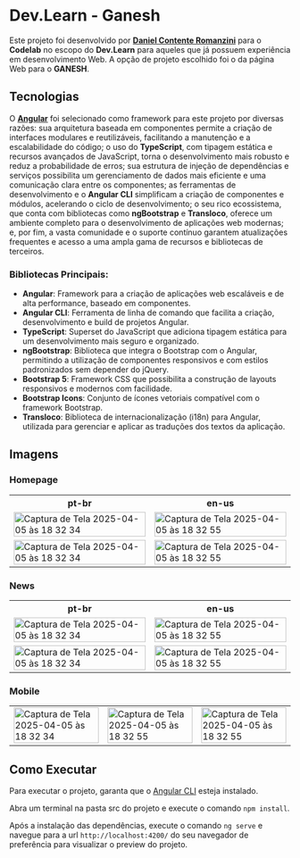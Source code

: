 # Dev.Learn - Ganesh

Este projeto foi desenvolvido por **[Daniel Contente Romanzini](https://github.com/Dauboau)** para o **Codelab** no escopo do **Dev.Learn** para aqueles que já possuem experiência em desenvolvimento Web. A opção de projeto escolhido foi o da página Web para o **GANESH**.

## Tecnologias

O **[Angular](https://angular.dev)** foi selecionado como framework para este projeto por diversas razões: sua arquitetura baseada em componentes permite a criação de interfaces modulares e reutilizáveis, facilitando a manutenção e a escalabilidade do código; o uso do **TypeScript**, com tipagem estática e recursos avançados de JavaScript, torna o desenvolvimento mais robusto e reduz a probabilidade de erros; sua estrutura de injeção de dependências e serviços possibilita um gerenciamento de dados mais eficiente e uma comunicação clara entre os componentes; as ferramentas de desenvolvimento e o **Angular CLI** simplificam a criação de componentes e módulos, acelerando o ciclo de desenvolvimento; o seu rico ecossistema, que conta com bibliotecas como **ngBootstrap** e **Transloco**, oferece um ambiente completo para o desenvolvimento de aplicações web modernas; e, por fim, a vasta comunidade e o suporte contínuo garantem atualizações frequentes e acesso a uma ampla gama de recursos e bibliotecas de terceiros.

### Bibliotecas Principais:
- **Angular**: Framework para a criação de aplicações web escaláveis e de alta performance, baseado em componentes.
- **Angular CLI**: Ferramenta de linha de comando que facilita a criação, desenvolvimento e build de projetos Angular.
- **TypeScript**: Superset do JavaScript que adiciona tipagem estática para um desenvolvimento mais seguro e organizado.
- **ngBootstrap**: Biblioteca que integra o Bootstrap com o Angular, permitindo a utilização de componentes responsivos e com estilos padronizados sem depender do jQuery.
- **Bootstrap 5**: Framework CSS que possibilita a construção de layouts responsivos e modernos com facilidade.
- **Bootstrap Icons**: Conjunto de ícones vetoriais compatível com o framework Bootstrap.
- **Transloco**: Biblioteca de internacionalização (i18n) para Angular, utilizada para gerenciar e aplicar as traduções dos textos da aplicação.

## Imagens

### Homepage
<table>
  <tr>
    <th>pt-br</th>
    <th>en-us</th>
  </tr>
  <tr>
    <td><img src="https://github.com/user-attachments/assets/48b8d9b8-c4f1-4c09-a648-322604a679e3" alt="Captura de Tela 2025-04-05 às 18 32 34" width="100%"></td>
    <td><img src="https://github.com/user-attachments/assets/bf26a1cb-070b-4c3e-ae0e-b5b0be53b9c4" alt="Captura de Tela 2025-04-05 às 18 32 55" width="100%"></td>
  </tr>
  <tr>
    <td><img src="https://github.com/user-attachments/assets/fa66e3c6-3ce3-41c5-b760-f125ad848429" alt="Captura de Tela 2025-04-05 às 18 32 34" width="100%"></td>
    <td><img src="https://github.com/user-attachments/assets/53f07e95-c76f-453b-8a40-7937fdcfde96" alt="Captura de Tela 2025-04-05 às 18 32 55" width="100%"></td>
  </tr>
</table>

### News
<table>
  <tr>
    <th>pt-br</th>
    <th>en-us</th>
  </tr>
  <tr>
    <td><img src="https://github.com/user-attachments/assets/7c330e6c-a869-4af1-868e-cad1b97bc536" alt="Captura de Tela 2025-04-05 às 18 32 34" width="100%"></td>
    <td><img src="https://github.com/user-attachments/assets/17eaa2b5-3caf-4bf4-b613-b9dc374542f4" alt="Captura de Tela 2025-04-05 às 18 32 55" width="100%"></td>
  </tr>
  <tr>
    <td><img src="https://github.com/user-attachments/assets/fa26d703-f357-4a2e-811a-cfaecd6591c5" alt="Captura de Tela 2025-04-05 às 18 32 34" width="100%"></td>
    <td><img src="https://github.com/user-attachments/assets/17ce33af-c754-41a7-9fb7-5508d7aff6ce" alt="Captura de Tela 2025-04-05 às 18 32 55" width="100%"></td>
  </tr>
</table>

### Mobile
<table>
  <tr>
    <td><img src="https://github.com/user-attachments/assets/3da458c5-cef9-42bd-9f14-94aeedccc0a7" alt="Captura de Tela 2025-04-05 às 18 32 34" width="100%"></td>
    <td><img src="https://github.com/user-attachments/assets/4c8d521f-cd8b-449d-a50c-7a8e1203f9c2" alt="Captura de Tela 2025-04-05 às 18 32 55" width="100%"></td>
    <td><img src="https://github.com/user-attachments/assets/5b9aecb0-bb8d-4144-8357-bb44b4b94393" alt="Captura de Tela 2025-04-05 às 18 32 55" width="100%"></td>
  </tr>
</table>

## Como Executar

Para executar o projeto, garanta que o [Angular CLI](https://angular.dev/tools/cli/setup-local) esteja instalado.

Abra um terminal na pasta src do projeto e execute o comando `npm install`.

Após a instalação das dependências, execute o comando `ng serve` e navegue para a url `http://localhost:4200/` do seu navegador de preferência para visualizar o preview do projeto.
